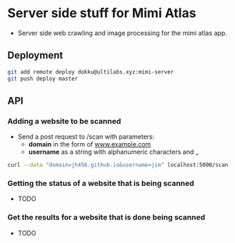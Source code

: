 # Server side stuff for Mimi Atlas
* Server side web crawling and image processing for the mimi atlas app.

## Deployment
```bash
git add remote deploy dokku@ultilabs.xyz:mimi-server
git push deploy master
```

## API

### Adding a website to be scanned
* Send a post request to /scan with parameters:
    * **domain** in the form of www.example.com
    * **username** as a string with alphanumeric characters and _
```bash
curl --data "domain=jh456.github.io&username=jim" localhost:5000/scan
```

### Getting the status of a website that is being scanned
* TODO

### Get the results for a website that is done being scanned
* TODO
